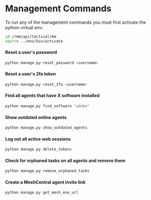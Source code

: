 # Management Commands

To run any of the management commands you must first activate the python virtual env:
```bash
cd /rmm/api/tacticalrmm
source ../env/bin/activate
```

#### Reset a user's password
```bash
python manage.py reset_password <username>
```

#### Reset a user's 2fa token
```bash
python manage.py reset_2fa <username>
```

#### Find all agents that have X software installed
```bash
python manage.py find_software "adobe"
```

#### Show outdated online agents
```bash
python manage.py show_outdated_agents
```

#### Log out all active web sessions
```bash
python manage.py delete_tokens
```

#### Check for orphaned tasks on all agents and remove them
```bash
python manage.py remove_orphaned_tasks
```

#### Create a MeshCentral agent invite link
```bash
python manage.py get_mesh_exe_url
```